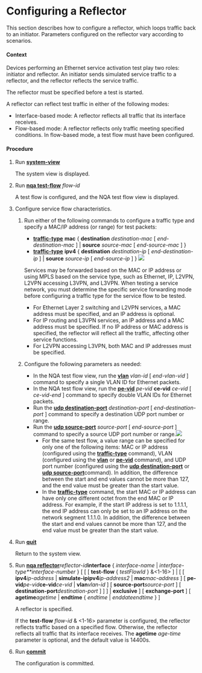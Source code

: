 Configuring a Reflector
=======================

This section describes how to configure a reflector, which loops traffic back to an initiator. Parameters configured on the reflector vary according to scenarios.

#### Context

Devices performing an Ethernet service activation test play two roles: initiator and reflector. An initiator sends simulated service traffic to a reflector, and the reflector reflects the service traffic.

The reflector must be specified before a test is started.

A reflector can reflect test traffic in either of the following modes:

* Interface-based mode: A reflector reflects all traffic that its interface receives.
* Flow-based mode: A reflector reflects only traffic meeting specified conditions. In flow-based mode, a test flow must have been configured.

#### Procedure

1. Run [**system-view**](cmdqueryname=system-view)
   
   
   
   The system view is displayed.
2. Run [**nqa test-flow**](cmdqueryname=nqa+test-flow) *flow-id*
   
   
   
   A test flow is configured, and the NQA test flow view is displayed.
3. Configure service flow characteristics.
   
   
   1. Run either of the following commands to configure a traffic type and specify a MAC/IP address (or range) for test packets:
      * [**traffic-type**](cmdqueryname=traffic-type) **mac** { **destination** *destination-mac* [ *end-destination-mac* ] | **source** *source-mac* [ *end-source-mac* ] }
      * [**traffic-type**](cmdqueryname=traffic-type) **ipv4** { **destination** *destination-ip* [ *end-destination-ip* ] | **source** *source-ip* [ *end-source-ip* ] }
      ![](../../../../public_sys-resources/note_3.0-en-us.png) 
      
      Services may be forwarded based on the MAC or IP address or using MPLS based on the service type, such as Ethernet, IP, L2VPN, L2VPN accessing L3VPN, and L3VPN. When testing a service network, you must determine the specific service forwarding mode before configuring a traffic type for the service flow to be tested.
      
      * For Ethernet Layer 2 switching and L2VPN services, a MAC address must be specified, and an IP address is optional.
      * For IP routing and L3VPN services, an IP address and a MAC address must be specified. If no IP address or MAC address is specified, the reflector will reflect all the traffic, affecting other service functions.
      * For L2VPN accessing L3VPN, both MAC and IP addresses must be specified.
   2. Configure the following parameters as needed:
      * In the NQA test flow view, run the [**vlan**](cmdqueryname=vlan) *vlan-id* [ *end-vlan-vid* ] command to specify a single VLAN ID for Ethernet packets.
      * In the NQA test flow view, run the [**pe-vid**](cmdqueryname=pe-vid) *pe-vid* **ce-vid** *ce-vid* [ *ce-vid-end* ] command to specify double VLAN IDs for Ethernet packets.
      * Run the [**udp destination-port**](cmdqueryname=udp+destination-port) *destination-port* [ *end-destination-port* ] command to specify a destination UDP port number or range.
      * Run the [**udp source-port**](cmdqueryname=udp+source-port) *source-port* [ *end-source-port* ] command to specify a source UDP port number or range.![](../../../../public_sys-resources/note_3.0-en-us.png) 
        + For the same test flow, a value range can be specified for only one of the following items: MAC or IP address (configured using the [**traffic-type**](cmdqueryname=traffic-type) command), VLAN (configured using the [**vlan**](cmdqueryname=vlan) or [**pe-vid**](cmdqueryname=pe-vid) command), and UDP port number (configured using the [**udp destination-port**](cmdqueryname=udp+destination-port) or [**udp source-port**](cmdqueryname=udp+source-port)command). In addition, the difference between the start and end values cannot be more than 127, and the end value must be greater than the start value.
        + In the [**traffic-type**](cmdqueryname=traffic-type) command, the start MAC or IP address can have only one different octet from the end MAC or IP address. For example, if the start IP address is set to 1.1.1.1, the end IP address can only be set to an IP address on the network segment 1.1.1.0. In addition, the difference between the start and end values cannot be more than 127, and the end value must be greater than the start value.
4. Run [**quit**](cmdqueryname=quit)
   
   
   
   Return to the system view.
5. Run [**nqa reflector**](cmdqueryname=nqa+reflector)*reflector-id***interface** { *interface-name* | *interface-type**interface-number* } [ [ [ **test-flow** { *testFlowId* } &<1-16> ] | [ [ **ipv4***ip-address* | **simulate-ipipv4***ip-address2* | **mac***mac-address* ] [ **pe-vid***pe-vid***ce-vid***ce-vid* | **vlan***vlan-id* ] [ **source-port***source-port* ] [ **destination-port***destination-port* ] ] ] | **exclusive** ] [ **exchange-port** ] [ **agetime***agetime* | **endtime** { *endtime* | *enddateendtime* } ]
   
   
   
   A reflector is specified.
   
   
   
   If the **test-flow** *flow-id* & <1-16> parameter is configured, the reflector reflects traffic based on a specified flow. Otherwise, the reflector reflects all traffic that its interface receives. The **agetime** *age-time* parameter is optional, and the default value is 14400s.
6. Run [**commit**](cmdqueryname=commit)
   
   
   
   The configuration is committed.